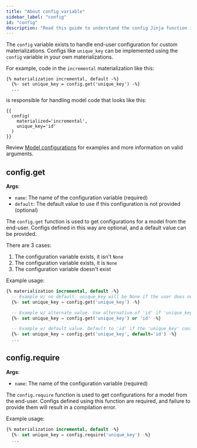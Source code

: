 ```yaml
---
title: "About config variable"
sidebar_label: "config"
id: "config"
description: "Read this guide to understand the config Jinja function in dbt."
---
```


The `config` variable exists to handle end-user configuration for custom <Term id="materialization">materializations</Term>. Configs like  `unique_key` can be implemented using the `config` variable in your own materializations.

For example, code in the `incremental` materialization like this:
```
{% materialization incremental, default -%}
  {%- set unique_key = config.get('unique_key') -%}
  ...
```

is responsible for handling model code that looks like this:
```
{{
  config(
    materialized='incremental',
    unique_key='id'
  )
}}
```

Review [Model configurations](/reference/model-configs) for examples and more information on valid arguments.

## config.get
__Args__:

 * `name`: The name of the configuration variable (required)
 * `default`: The default value to use if this configuration is not provided (optional)

The `config.get` function is used to get configurations for a model from the end-user. Configs defined in this way are optional, and a default value can be provided.

There are 3 cases:
1. The configuration variable exists, it isn't `None`
1. The configuration variable exists, it is `None`
1. The configuration variable doesn't exist

Example usage:
```sql
{% materialization incremental, default -%}
  -- Example w/ no default. unique_key will be None if the user does not provide this configuration
  {%- set unique_key = config.get('unique_key') -%}

  -- Example w/ alternate value. Use alternative of 'id' if 'unique_key' config is provided, but it is None
  {%- set unique_key = config.get('unique_key') or 'id' -%}

  -- Example w/ default value. Default to 'id' if the 'unique_key' config does not exist
  {%- set unique_key = config.get('unique_key', default='id') -%}
  ...
```

## config.require
__Args__:

 * `name`: The name of the configuration variable (required)

The `config.require` function is used to get configurations for a model from the end-user. Configs defined using this function are required, and failure to provide them will result in a compilation error.

Example usage:
```sql
{% materialization incremental, default -%}
  {%- set unique_key = config.require('unique_key') -%}
  ...
```
